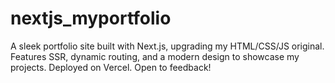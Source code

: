 # nextjs_myportfolio
A sleek portfolio site built with Next.js, upgrading my HTML/CSS/JS original. Features SSR, dynamic routing, and a modern design to showcase my projects. Deployed on Vercel. Open to feedback!
